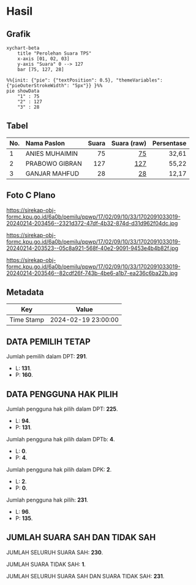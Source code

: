 # Hasil

## Grafik

```mermaid
xychart-beta
    title "Perolehan Suara TPS"
    x-axis [01, 02, 03]
    y-axis "Suara" 0 --> 127
    bar [75, 127, 28]
```

```mermaid
%%{init: {"pie": {"textPosition": 0.5}, "themeVariables": {"pieOuterStrokeWidth": "5px"}} }%%
pie showData
    "1" : 75
    "2" : 127
    "3" : 28
```

## Tabel

| No. | Nama Paslon    | Suara | Suara (raw) | Persentase |
|:--- |:-------------- | -----:| -----------:| ----------:|
| 1   | ANIES MUHAIMIN | 75    | [75][p-1]   | 32,61      |
| 2   | PRABOWO GIBRAN | 127   | [127][p-2]  | 55,22      |
| 3   | GANJAR MAHFUD  | 28    | [28][p-3]   | 12,17      |


[p-1]: https://github.com/gigit-pemilu/pemilu-2024-17-bengkulu/blob/main/pilpres/hitung-suara/sub/17-bengkulu/sub/02-rejang-lebong/sub/09-curup/sub/1033-talang-benih/sub/019-tps/sub/paslon-1.txt
[p-2]: https://github.com/gigit-pemilu/pemilu-2024-17-bengkulu/blob/main/pilpres/hitung-suara/sub/17-bengkulu/sub/02-rejang-lebong/sub/09-curup/sub/1033-talang-benih/sub/019-tps/sub/paslon-2.txt
[p-3]: https://github.com/gigit-pemilu/pemilu-2024-17-bengkulu/blob/main/pilpres/hitung-suara/sub/17-bengkulu/sub/02-rejang-lebong/sub/09-curup/sub/1033-talang-benih/sub/019-tps/sub/paslon-3.txt

## Foto C Plano

https://sirekap-obj-formc.kpu.go.id/6a0b/pemilu/ppwp/17/02/09/10/33/1702091033019-20240214-203456--2321d372-47df-4b32-874d-d31d962f04dc.jpg

https://sirekap-obj-formc.kpu.go.id/6a0b/pemilu/ppwp/17/02/09/10/33/1702091033019-20240214-203523--05c8a921-568f-40e2-9091-9453e4b4b82f.jpg

https://sirekap-obj-formc.kpu.go.id/6a0b/pemilu/ppwp/17/02/09/10/33/1702091033019-20240214-203546--82cdf26f-743b-4be6-a1b7-ea236c6ba22b.jpg


## Metadata

| Key        | Value               |
| ---------- | ------------------- |
| Time Stamp | 2024-02-19 23:00:00 |


## DATA PEMILIH TETAP

Jumlah pemilih dalam DPT: **291**.
 * L: **131**.
 * P: **160**.

## DATA PENGGUNA HAK PILIH

Jumlah pengguna hak pilih dalam DPT: **225**.
 * L: **94**.
 * P: **131**.

Jumlah pengguna hak pilih dalam DPTb: **4**.
 * L: **0**.
 * P: **4**.

Jumlah pengguna hak pilih dalam DPK: **2**.
 * L: **2**.
 * P: **0**.

Jumlah pengguna hak pilih: **231**.
 * L: **96**.
 * P: **135**.

## JUMLAH SUARA SAH DAN TIDAK SAH

JUMLAH SELURUH SUARA SAH: **230**.

JUMLAH SUARA TIDAK SAH: **1**.

JUMLAH SELURUH SUARA SAH DAN SUARA TIDAK SAH: **231**.


